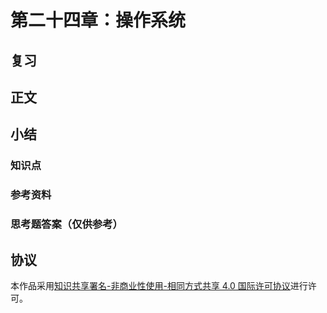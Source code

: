 # 第二十四章：操作系统

## 复习

## 正文

## 小结

### 知识点

### 参考资料

### 思考题答案（仅供参考）

## 协议

本作品采用[知识共享署名-非商业性使用-相同方式共享 4.0 国际许可协议](https://creativecommons.org/licenses/by-nc-sa/4.0/deed.zh)进行许可。